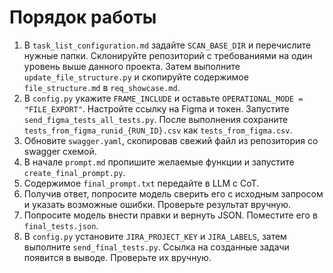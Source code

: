 # Порядок работы

1. В `task_list_configuration.md` задайте `SCAN_BASE_DIR` и перечислите нужные папки. Склонируйте репозиторий с требованиями на один уровень выше данного проекта. Затем выполните `update_file_structure.py` и скопируйте содержимое `file_structure.md` в `req_showcase.md`.
2. В `config.py` укажите `FRAME_INCLUDE` и оставьте `OPERATIONAL_MODE = "FILE_EXPORT"`. Настройте ссылку на Figma и токен. Запустите `send_figma_tests_all_tests.py`. После выполнения сохраните `tests_from_figma_runid_{RUN_ID}.csv` как `tests_from_figma.csv`.
3. Обновите `swagger.yaml`, скопировав свежий файл из репозитория со swagger схемой.
4. В начале `prompt.md` пропишите желаемые функции и запустите `create_final_prompt.py`.
5. Содержимое `final_prompt.txt` передайте в LLM с CoT.
6. Получив ответ, попросите модель сверить его с исходным запросом и указать возможные ошибки. Проверьте результат вручную.
7. Попросите модель внести правки и вернуть JSON. Поместите его в `final_tests.json`.
8. В `config.py` установите `JIRA_PROJECT_KEY` и `JIRA_LABELS`, затем выполните `send_final_tests.py`. Ссылка на созданные задачи появится в выводе. Проверьте их вручную.

